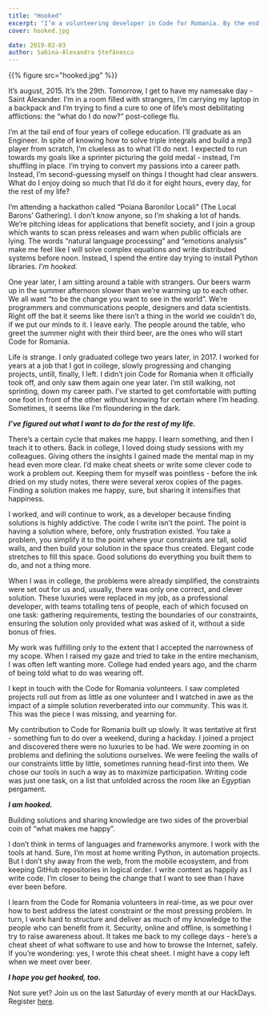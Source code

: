 ```yaml
---
title: "Hooked"
excerpt: "I’m a volunteering developer in Code for Romania. By the end of this article you’re going to want to be one as well."
cover: hooked.jpg

date: 2019-02-03
author: Sabina-Alexandra Ștefănescu
---
```


{{% figure src="hooked.jpg" %}}

It’s august, 2015. It’s the 29th. Tomorrow, I get to have my namesake day - Saint Alexander. I’m in a room filled with strangers, I’m carrying my laptop in a backpack and I’m trying to find a cure to one of life’s most debilitating afflictions: the “what do I do now?” post-college flu. 

I’m at the tail end of four years of college education. I’ll graduate as an Engineer. In spite of knowing how to solve triple integrals and build a mp3 player from scratch, I’m clueless as to what I’ll do next. I expected to run towards my goals like a sprinter picturing the gold medal - instead, I’m shuffling in place. I’m trying to convert my passions into a career path. Instead, I’m second-guessing myself on things I thought had clear answers. What do I enjoy doing so much that I’d do it for eight hours, every day, for the rest of my life?

I’m attending a hackathon called “Poiana Baronilor Locali” (The Local Barons’ Gathering). I don’t know anyone, so I’m shaking a lot of hands. We’re pitching ideas for applications that benefit society, and I join a group which wants to scan press releases and warn when public officials are lying. The words “natural language processing” and “emotions analysis” make me feel like I will solve complex equations and write distributed systems before noon. Instead, I spend the entire day trying to install Python libraries. *I’m hooked.* 

One year later, I am sitting around a table with strangers. Our beers warm up in the summer afternoon slower than we’re warming up to each other. We all want “to be the change you want to see in the world”. We’re programmers and communications people, designers and data scientists. Right off the bat it seems like there isn’t a thing in the world we couldn’t do, if we put our minds to it. I leave early. The people around the table, who greet the summer night with their third beer, are the ones who will start Code for Romania.

Life is strange. I only graduated college two years later, in 2017. I worked for years at a job that I got in college, slowly progressing and changing projects, untill, finally, I left. I didn’t join Code for Romania when it officially took off, and only saw them again one year later. I’m still walking, not sprinting, down my career path. I’ve started to get comfortable with putting one foot in front of the other without knowing for certain where I’m heading. Sometimes, it seems like I’m floundering in the dark. 

**_I’ve figured out what I want to do for the rest of my life._**

There’s a certain cycle that makes me happy. I learn something, and then I teach it to others. Back in college, I loved doing study sessions with my colleagues. Giving others the insights I gained made the mental map in my head even more clear. I’d make cheat sheets or write some clever code to work a problem out. Keeping them for myself was pointless - before the ink dried on my study notes, there were several xerox copies of the pages. Finding a solution makes me happy, sure, but sharing it intensifies that happiness. 

I worked, and will continue to work, as a developer because finding solutions is highly addictive. The code I write isn’t the point. The point is having a solution where, before, only frustration existed. You take a problem, you simplify it to the point where your constraints are tall, solid walls, and then build your solution in the space thus created. Elegant code stretches to fill this space. Good solutions do everything you built them to do, and not a thing more. 

When I was in college, the problems were already simplified, the constraints were set out for us and, usually, there was only one correct, and clever solution. These luxuries were replaced in my job, as a professional developer, with teams totalling tens of people, each of which focused on one task: gathering requirements, testing the boundaries of our constraints, ensuring the solution only provided what was asked of it, without a side bonus of fries. 

My work was fulfilling only to the extent that I accepted the narrowness of my scope. When I raised my gaze and tried to take in the entire mechanism, I was often left wanting more. College had ended years ago, and the charm of being told what to do was wearing off. 

I kept in touch with the Code for Romania volunteers. I saw completed projects roll out from as little as one volunteer and I watched in awe as the impact of a simple solution reverberated into our community. This was it. This was the piece I was missing, and yearning for. 

My contribution to Code for Romania built up slowly. It was tentative at first - something fun to do over a weekend, during a hackday. I joined a project and discovered there were no luxuries to be had. We were zooming in on problems and defining the solutions ourselves. We were feeling the walls of our constraints little by little, sometimes running head-first into them. We chose our tools in such a way as to maximize participation. Writing code was just one task, on a list that unfolded across the room like an Egyptian pergament. 

**_I am hooked._**

Building solutions and sharing knowledge are two sides of the proverbial coin of “what makes me happy”. 

I don’t think in terms of languages and frameworks anymore. I work with the tools at hand. Sure, I’m most at home writing Python, in automation projects. But I don’t shy away from the web, from the mobile ecosystem, and from keeping GitHub repositories in logical order. I write content as happily as I write code. I’m closer to being the change that I want to see than I have ever been before. 

I learn from the Code for Romania volunteers in real-time, as we pour over how to best address the latest constraint or the most pressing problem. In turn, I work hard to structure and deliver as much of my knowledge to the people who can benefit from it. Security, online and offline, is something I try to raise awareness about. It takes me back to my college days - here’s a cheat sheet of what software to use and how to browse the Internet, safely. If you’re wondering: yes, I wrote this cheat sheet. I might have a copy left when we meet over beer. 

**_I hope you get hooked, too._**

Not sure yet? Join us on the last Saturday of every month at our HackDays. Register [here](https://tfsg.code4.ro/hackday/).

